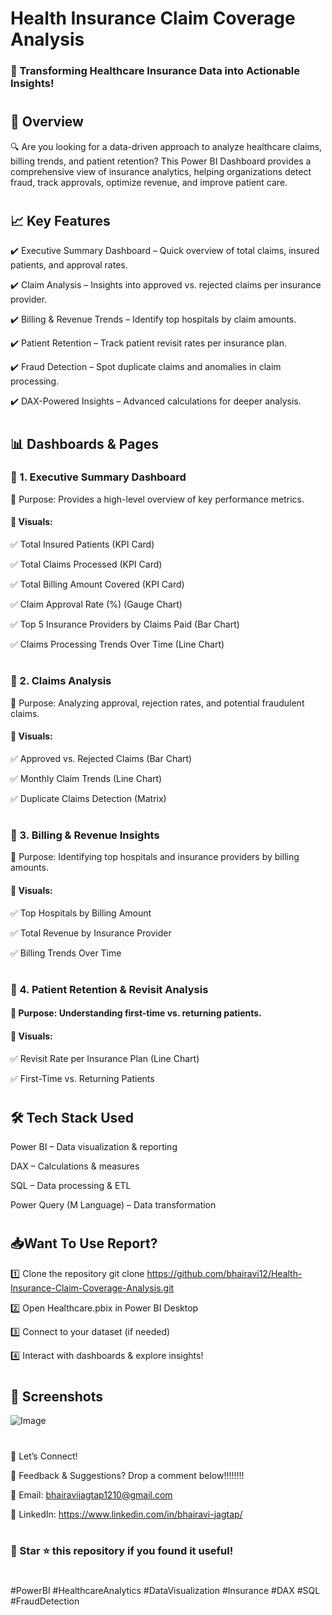 # Health Insurance Claim Coverage Analysis

 ### 🚀 Transforming Healthcare Insurance Data into Actionable Insights!
#
#
## 📌 Overview

🔍 Are you looking for a data-driven approach to analyze healthcare claims, billing trends, and patient retention? This Power BI Dashboard provides a comprehensive view of insurance analytics, helping organizations detect fraud, track approvals, optimize revenue, and improve patient care.

#
## 📈 Key Features
✔️ Executive Summary Dashboard – Quick overview of total claims, insured patients, and approval rates.

✔️ Claim Analysis – Insights into approved vs. rejected claims per insurance provider.

✔️ Billing & Revenue Trends – Identify top hospitals by claim amounts.

✔️ Patient Retention – Track patient revisit rates per insurance plan.

✔️ Fraud Detection – Spot duplicate claims and anomalies in claim processing.

✔️ DAX-Powered Insights – Advanced calculations for deeper analysis.

#
#
## 📊 Dashboards & Pages

### 📌 1. Executive Summary Dashboard
🎯 Purpose: Provides a high-level overview of key performance metrics.
#### 🔹 Visuals:
✅ Total Insured Patients (KPI Card)

✅ Total Claims Processed (KPI Card)

✅ Total Billing Amount Covered (KPI Card)

✅ Claim Approval Rate (%) (Gauge Chart)

✅ Top 5 Insurance Providers by Claims Paid (Bar Chart)

✅ Claims Processing Trends Over Time (Line Chart)


#
### 📌 2. Claims Analysis
🎯 Purpose: Analyzing approval, rejection rates, and potential fraudulent claims.

#### 🔹 Visuals:

✅ Approved vs. Rejected Claims (Bar Chart)

✅ Monthly Claim Trends (Line Chart)

✅ Duplicate Claims Detection (Matrix)

#
### 📌 3. Billing & Revenue Insights
🎯 Purpose: Identifying top hospitals and insurance providers by billing amounts.

#### 🔹 Visuals:
✅ Top Hospitals by Billing Amount

✅ Total Revenue by Insurance Provider

✅ Billing Trends Over Time

#
### 📌 4. Patient Retention & Revisit Analysis
#### 🎯 Purpose: Understanding first-time vs. returning patients.
#### 🔹 Visuals:
✅ Revisit Rate per Insurance Plan (Line Chart)

✅ First-Time vs. Returning Patients

#
#
## 🛠️ Tech Stack Used
Power BI – Data visualization & reporting

DAX – Calculations & measures

SQL – Data processing & ETL

Power Query (M Language) – Data transformation


#
#
## 📥Want To Use Report?

1️⃣ Clone the repository
            git clone https://github.com/bhairavi12/Health-Insurance-Claim-Coverage-Analysis.git

2️⃣ Open Healthcare.pbix in Power BI Desktop

3️⃣ Connect to your dataset (if needed)

4️⃣ Interact with dashboards & explore insights!


#
#
## 📸 Screenshots

![Image](https://github.com/user-attachments/assets/f15e393c-4c48-4840-8eba-70d539e92f25 )



#
📢 Let’s Connect!

💬 Feedback & Suggestions? Drop a comment below!!!!!!!!

📧 Email: bhairavijagtap1210@gmail.com

🔗 LinkedIn: https://www.linkedin.com/in/bhairavi-jagtap/


#
#
### 🔹 Star ⭐ this repository if you found it useful!
#
#PowerBI #HealthcareAnalytics #DataVisualization #Insurance #DAX #SQL #FraudDetection
